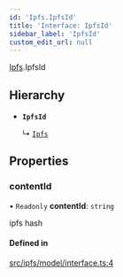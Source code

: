 ```yaml
---
id: 'Ipfs.IpfsId'
title: 'Interface: IpfsId'
sidebar_label: 'IpfsId'
custom_edit_url: null
---
```


[Ipfs](../namespaces/Ipfs.md).IpfsId

## Hierarchy

-   **`IpfsId`**

    ↳ [`Ipfs`](Ipfs.Ipfs-1.md)

## Properties

### contentId

• `Readonly` **contentId**: `string`

ipfs hash

#### Defined in

[src/ipfs/model/interface.ts:4](https://github.com/leovigna/web3-redux/blob/be15552/src/ipfs/model/interface.ts#L4)
